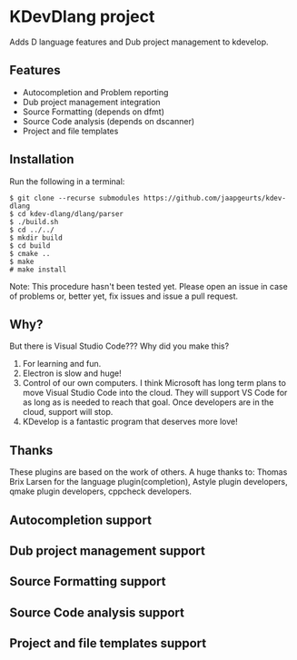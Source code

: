 # KDevDlang project

Adds D language features and Dub project management to kdevelop.

## Features

* Autocompletion and Problem reporting
* Dub project management integration
* Source Formatting (depends on dfmt)
* Source Code analysis (depends on dscanner)
* Project and file templates

## Installation

Run the following in a terminal:

```
$ git clone --recurse submodules https://github.com/jaapgeurts/kdev-dlang
$ cd kdev-dlang/dlang/parser
$ ./build.sh
$ cd ../../
$ mkdir build
$ cd build
$ cmake ..
$ make
# make install
```

Note: This procedure hasn't been tested yet. Please open an issue in case of problems or, better yet, fix issues and issue a pull request.

## Why?

But there is Visual Studio Code??? Why did you make this?
1. For learning and fun.
2. Electron is slow and huge!
3. Control of our own computers. I think Microsoft has long term plans to move Visual Studio Code into the cloud. They will support VS Code for as long as is needed to reach that goal. Once developers are in the cloud, support will stop.
4. KDevelop is a fantastic program that deserves more love!

## Thanks

These plugins are based on the work of others. A huge thanks to:
Thomas Brix Larsen for the language plugin(completion), Astyle plugin developers, qmake plugin developers, cppcheck developers.

## Autocompletion support
## Dub project management support
## Source Formatting support
## Source Code analysis support
## Project and file templates support
